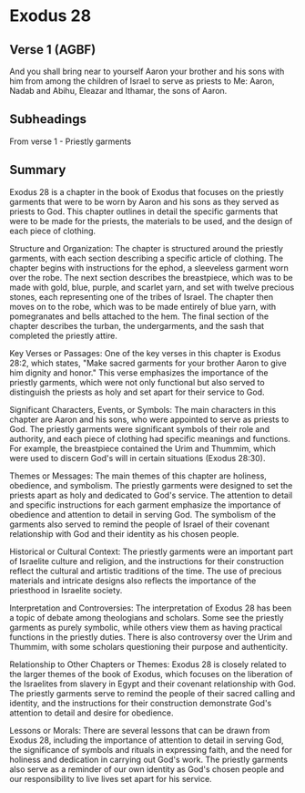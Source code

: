 # Exodus 28

## Verse 1 (AGBF)

And you shall bring near to yourself Aaron your brother and his sons with him from among the children of Israel to serve as priests to Me: Aaron, Nadab and Abihu, Eleazar and Ithamar, the sons of Aaron.

## Subheadings

From verse 1 - Priestly garments

## Summary

Exodus 28 is a chapter in the book of Exodus that focuses on the priestly garments that were to be worn by Aaron and his sons as they served as priests to God. This chapter outlines in detail the specific garments that were to be made for the priests, the materials to be used, and the design of each piece of clothing.

Structure and Organization:
The chapter is structured around the priestly garments, with each section describing a specific article of clothing. The chapter begins with instructions for the ephod, a sleeveless garment worn over the robe. The next section describes the breastpiece, which was to be made with gold, blue, purple, and scarlet yarn, and set with twelve precious stones, each representing one of the tribes of Israel. The chapter then moves on to the robe, which was to be made entirely of blue yarn, with pomegranates and bells attached to the hem. The final section of the chapter describes the turban, the undergarments, and the sash that completed the priestly attire.

Key Verses or Passages:
One of the key verses in this chapter is Exodus 28:2, which states, "Make sacred garments for your brother Aaron to give him dignity and honor." This verse emphasizes the importance of the priestly garments, which were not only functional but also served to distinguish the priests as holy and set apart for their service to God.

Significant Characters, Events, or Symbols:
The main characters in this chapter are Aaron and his sons, who were appointed to serve as priests to God. The priestly garments were significant symbols of their role and authority, and each piece of clothing had specific meanings and functions. For example, the breastpiece contained the Urim and Thummim, which were used to discern God's will in certain situations (Exodus 28:30).

Themes or Messages:
The main themes of this chapter are holiness, obedience, and symbolism. The priestly garments were designed to set the priests apart as holy and dedicated to God's service. The attention to detail and specific instructions for each garment emphasize the importance of obedience and attention to detail in serving God. The symbolism of the garments also served to remind the people of Israel of their covenant relationship with God and their identity as his chosen people.

Historical or Cultural Context:
The priestly garments were an important part of Israelite culture and religion, and the instructions for their construction reflect the cultural and artistic traditions of the time. The use of precious materials and intricate designs also reflects the importance of the priesthood in Israelite society.

Interpretation and Controversies:
The interpretation of Exodus 28 has been a topic of debate among theologians and scholars. Some see the priestly garments as purely symbolic, while others view them as having practical functions in the priestly duties. There is also controversy over the Urim and Thummim, with some scholars questioning their purpose and authenticity.

Relationship to Other Chapters or Themes:
Exodus 28 is closely related to the larger themes of the book of Exodus, which focuses on the liberation of the Israelites from slavery in Egypt and their covenant relationship with God. The priestly garments serve to remind the people of their sacred calling and identity, and the instructions for their construction demonstrate God's attention to detail and desire for obedience.

Lessons or Morals:
There are several lessons that can be drawn from Exodus 28, including the importance of attention to detail in serving God, the significance of symbols and rituals in expressing faith, and the need for holiness and dedication in carrying out God's work. The priestly garments also serve as a reminder of our own identity as God's chosen people and our responsibility to live lives set apart for his service.